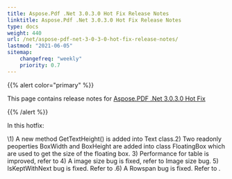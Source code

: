 ```yaml
---
title: Aspose.Pdf .Net 3.0.3.0 Hot Fix Release Notes
linktitle: Aspose.Pdf .Net 3.0.3.0 Hot Fix Release Notes
type: docs
weight: 440
url: /net/aspose-pdf-net-3-0-3-0-hot-fix-release-notes/
lastmod: "2021-06-05"
sitemap:
    changefreq: "weekly"
    priority: 0.7
---
```


{{% alert color="primary" %}}

This page contains release notes for [Aspose.PDF .Net 3.0.3.0 Hot Fix](https://downloads.aspose.com/pdf/net/new-releases/aspose.pdf-.net-3.0.3.0-hot-fix/)

{{% /alert %}}

In this hotfix:

\1) A new method GetTextHeight() is added into Text class.2) Two readonly peoperties BoxWidth and BoxHeight are added into class FloatingBox which are used to get the size of the floating box. 3) Performance for table is improved, refer to 4) A image size bug is fixed, refer to Image size bug. 5) IsKeptWithNext bug is fixed. Refer to .6) A Rowspan bug is fixed. Refer to .
